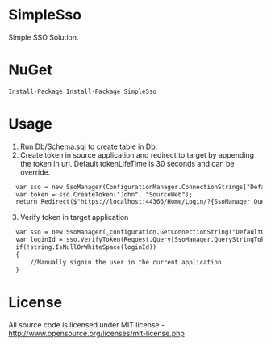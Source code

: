 # SimpleSso
Simple SSO Solution.
# NuGet
```xml
Install-Package Install-Package SimpleSso
```
# Usage
1. Run Db/Schema.sql to create table in Db.
2. Create token in source application and redirect to target by appending the token in url. Default tokenLifeTime is 30 seconds and can be override.
```xml
  var sso = new SsoManager(ConfigurationManager.ConnectionStrings["DefaultConnection"].ConnectionString);
  var token = sso.CreateToken("John", "SourceWeb");
  return Redirect($"https://localhost:44366/Home/Login/?{SsoManager.QueryStringToken}={token}");
```
3. Verify token in target application
```xml
  var sso = new SsoManager(_configuration.GetConnectionString("DefaultConnection"));
  var loginId = sso.VerifyToken(Request.Query[SsoManager.QueryStringToken]);
  if(!string.IsNullOrWhiteSpace(loginId))
  {
      //Manually signin the user in the current application
  }
```
# License
All source code is licensed under MIT license - http://www.opensource.org/licenses/mit-license.php
